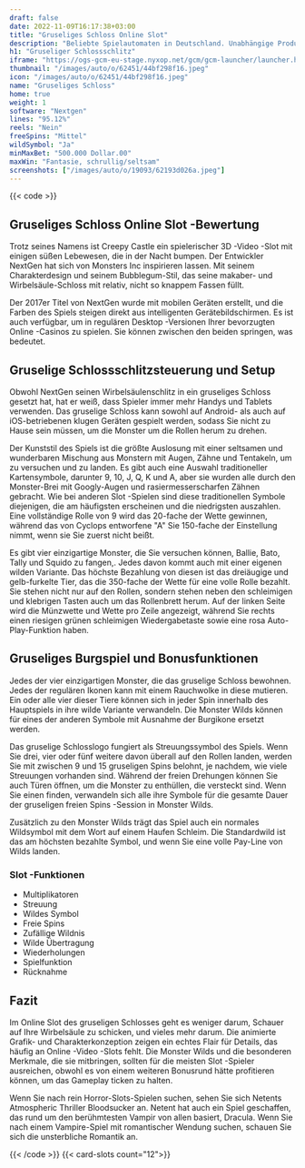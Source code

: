 ```yaml
---
draft: false
date: 2022-11-09T16:17:38+03:00
title: "Gruseliges Schloss Online Slot"
description: "Beliebte Spielautomaten in Deutschland. Unabhängige Produktbewertungen und exklusive Anmeldeangebote. Jetzt spielen!"
h1: "Gruseliger Schlossschlitz"
iframe: "https://ogs-gcm-eu-stage.nyxop.net/gcm/gcm-launcher/launcher.html?gameUrl=https%3A%2F%2Fgdm-eu-stage.ext.nyxop.net%2Fhtml5%2Fgcmwrapper.html%3Fenvid%3Deur%26stage%3D1&gameid=creepycastle&operatorid=241&sessionid=Free%3Ai14acb8me4l2js2h8tk9ssvfo10&currency=USD&lang=&mode=demo&secure=true&type=nextgen&clock=true&device=desktop&lobbyurl=&depositurl=&quality=hq&ogsgameid=70198&nyxroot=nogs-gdm-stage.nyxmalta.com/nextgen/&"
thumbnail: "/images/auto/o/62451/44bf298f16.jpeg"
icon: "/images/auto/o/62451/44bf298f16.jpeg"
name: "Gruseliges Schloss"
home: true
weight: 1
software: "Nextgen"
lines: "95.12%"
reels: "Nein"
freeSpins: "Mittel"
wildSymbol: "Ja"
minMaxBet: "500.000 Dollar.00"
maxWin: "Fantasie, schrullig/seltsam"
screenshots: ["/images/auto/o/19093/62193d026a.jpeg"]
---
```


{{< code >}}<h2>Gruseliges Schloss Online Slot -Bewertung</h2><p>Trotz seines Namens ist Creepy Castle ein spielerischer 3D -Video -Slot mit einigen süßen Lebewesen, die in der Nacht bumpen. Der Entwickler NextGen hat sich von Monsters Inc inspirieren lassen. Mit seinem Charakterdesign und seinem Bubblegum-Stil, das seine makaber- und Wirbelsäule-Schloss mit relativ, nicht so knappem Fassen füllt.</p><p>Der 2017er Titel von NextGen wurde mit mobilen Geräten erstellt, und die Farben des Spiels steigen direkt aus intelligenten Gerätebildschirmen. Es ist auch verfügbar, um in regulären Desktop -Versionen Ihrer bevorzugten Online -Casinos zu spielen. Sie können zwischen den beiden springen, was bedeutet.</p><h2>Gruselige Schlossschlitzsteuerung und Setup</h2><p>Obwohl NextGen seinen Wirbelsäulenschlitz in ein gruseliges Schloss gesetzt hat, hat er weiß, dass Spieler immer mehr Handys und Tablets verwenden. Das gruselige Schloss kann sowohl auf Android- als auch auf iOS-betriebenen klugen Geräten gespielt werden, sodass Sie nicht zu Hause sein müssen, um die Monster um die Rollen herum zu drehen.</p><p>Der Kunststil des Spiels ist die größte Auslosung mit einer seltsamen und wunderbaren Mischung aus Monstern mit Augen, Zähne und Tentakeln, um zu versuchen und zu landen. Es gibt auch eine Auswahl traditioneller Kartensymbole, darunter 9, 10, J, Q, K und A, aber sie wurden alle durch den Monster-Brei mit Googly-Augen und rasiermesserscharfen Zähnen gebracht. Wie bei anderen Slot -Spielen sind diese traditionellen Symbole diejenigen, die am häufigsten erscheinen und die niedrigsten auszahlen. Eine vollständige Rolle von 9 wird das 20-fache der Wette gewinnen, während das von Cyclops entworfene "A" Sie 150-fache der Einstellung nimmt, wenn sie Sie zuerst nicht beißt.</p><p>Es gibt vier einzigartige Monster, die Sie versuchen können, Ballie, Bato, Tally und Squido zu fangen,. Jedes davon kommt auch mit einer eigenen wilden Variante. Das höchste Bezahlung von diesen ist das dreiäugige und gelb-furkelte Tier, das die 350-fache der Wette für eine volle Rolle bezahlt. Sie stehen nicht nur auf den Rollen, sondern stehen neben den schleimigen und klebrigen Tasten auch um das Rollenbrett herum. Auf der linken Seite wird die Münzwette und Wette pro Zeile angezeigt, während Sie rechts einen riesigen grünen schleimigen Wiedergabetaste sowie eine rosa Auto-Play-Funktion haben.</p><h2>Gruseliges Burgspiel und Bonusfunktionen</h2><p>Jedes der vier einzigartigen Monster, die das gruselige Schloss bewohnen. Jedes der regulären Ikonen kann mit einem Rauchwolke in diese mutieren. Ein oder alle vier dieser Tiere können sich in jeder Spin innerhalb des Hauptspiels in ihre wilde Variante verwandeln. Die Monster Wilds können für eines der anderen Symbole mit Ausnahme der Burgikone ersetzt werden.</p><p>Das gruselige Schlosslogo fungiert als Streuungssymbol des Spiels. Wenn Sie drei, vier oder fünf weitere davon überall auf den Rollen landen, werden Sie mit zwischen 9 und 15 gruseligen Spins belohnt, je nachdem, wie viele Streuungen vorhanden sind. Während der freien Drehungen können Sie auch Türen öffnen, um die Monster zu enthüllen, die versteckt sind. Wenn Sie einen finden, verwandeln sich alle ihre Symbole für die gesamte Dauer der gruseligen freien Spins -Session in Monster Wilds.</p><p>Zusätzlich zu den Monster Wilds trägt das Spiel auch ein normales Wildsymbol mit dem Wort auf einem Haufen Schleim. Die Standardwild ist das am höchsten bezahlte Symbol, und wenn Sie eine volle Pay-Line von Wilds landen.</p><h3>
Slot -Funktionen</h3><ul>
<li></span>
Multiplikatoren</li>
<li></span>
Streuung</li>
<li></span>
Wildes Symbol</li>
<li></span>
Freie Spins</li>
<li></span>
Zufällige Wildnis</li>
<li></span>
Wilde Übertragung</li>
<li></span>
Wiederholungen</li>
<li></span>
Spielfunktion</li>
<li></span>
Rücknahme</li></ul><h2>Fazit</h2><p>Im Online Slot des gruseligen Schlosses geht es weniger darum, Schauer auf Ihre Wirbelsäule zu schicken, und vieles mehr darum. Die animierte Grafik- und Charakterkonzeption zeigen ein echtes Flair für Details, das häufig an Online -Video -Slots fehlt. Die Monster Wilds und die besonderen Merkmale, die sie mitbringen, sollten für die meisten Slot -Spieler ausreichen, obwohl es von einem weiteren Bonusrund hätte profitieren können, um das Gameplay ticken zu halten.</p><p>Wenn Sie nach rein Horror-Slots-Spielen suchen, sehen Sie sich Netents Atmospheric Thriller Bloodsucker an. Netent hat auch ein Spiel geschaffen, das rund um den berühmtesten Vampir von allen basiert, Dracula. Wenn Sie nach einem Vampire-Spiel mit romantischer Wendung suchen, schauen Sie sich die unsterbliche Romantik an.</p>{{< /code >}}
{{< card-slots count="12">}}